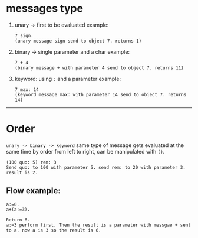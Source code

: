 # messages type
1. unary -> first to be evaluated
    example: 
    ```
    7 sign.                    
    (unary message sign send to object 7. returns 1) 
    ```

2. binary -> single parameter and a char
    example:
    ```
    7 + 4                 
    (binary message + with parameter 4 send to object 7. returns 11) 
    ```

3. keyword: using `:` and a parameter
    example:
    ```
    7 max: 14                 
    (keyword message max: with parameter 14 send to object 7. returns 14)

    ```

---
# Order
`unary -> binary -> keyword`
same type of message gets evaluated at the same time by order from left to right, can be manipulated with `()`.

```
(100 quo: 5) rem: 3
Send quo: to 100 with parameter 5. send rem: to 20 with parameter 3. result is 2.

```

## Flow example:

```
a:=0.
a+(a:=3).

Return 6.
a:=3 perform first. Then the result is a parameter with messgae + sent to a. now a is 3 so the result is 6.

```
